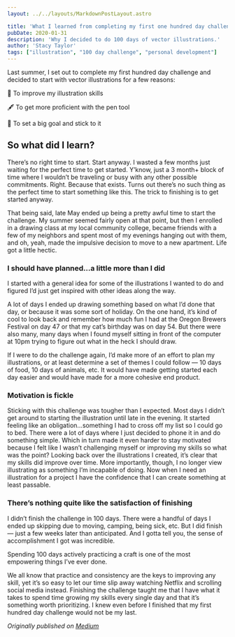 ```yaml
---
layout: ../../layouts/MarkdownPostLayout.astro

title: 'What I learned from completing my first one hundred day challenge'
pubDate: 2020-01-31
description: 'Why I decided to do 100 days of vector illustrations.'
author: 'Stacy Taylor'
tags: ["illustration", "100 day challenge", "personal development"]
---
```

Last summer, I set out to complete my first hundred day challenge and decided to start with vector illustrations for a few reasons:

🎨 To improve my illustration skills

🖋 To get more proficient with the pen tool

🎯 To set a big goal and stick to it

## So what did I learn?

There’s no right time to start. Start anyway.
I wasted a few months just waiting for the perfect time to get started. Y’know, just a 3 month+ block of time where I wouldn’t be traveling or busy with any other possible commitments. Right. Because that exists. Turns out there’s no such thing as the perfect time to start something like this. The trick to finishing is to get started anyway.

That being said, late May ended up being a pretty awful time to start the challenge. My summer seemed fairly open at that point, but then I enrolled in a drawing class at my local community college, became friends with a few of my neighbors and spent most of my evenings hanging out with them, and oh, yeah, made the impulsive decision to move to a new apartment. Life got a little hectic.

### I should have planned…a little more than I did

I started with a general idea for some of the illustrations I wanted to do and figured I’d just get inspired with other ideas along the way.

A lot of days I ended up drawing something based on what I’d done that day, or because it was some sort of holiday. On the one hand, it’s kind of cool to look back and remember how much fun I had at the Oregon Brewers Festival on day 47 or that my cat’s birthday was on day 54. But there were also many, many days when I found myself sitting in front of the computer at 10pm trying to figure out what in the heck I should draw.

If I were to do the challenge again, I’d make more of an effort to plan my illustrations, or at least determine a set of themes I could follow — 10 days of food, 10 days of animals, etc. It would have made getting started each day easier and would have made for a more cohesive end product.

### Motivation is fickle

Sticking with this challenge was tougher than I expected. Most days I didn’t get around to starting the illustration until late in the evening. It started feeling like an obligation…something I had to cross off my list so I could go to bed. There were a lot of days where I just decided to phone it in and do something simple. Which in turn made it even harder to stay motivated because I felt like I wasn’t challenging myself or improving my skills so what was the point? Looking back over the illustrations I created, it’s clear that my skills did improve over time. More importantly, though, I no longer view illustrating as something I’m incapable of doing. Now when I need an illustration for a project I have the confidence that I can create something at least passable.

### There’s nothing quite like the satisfaction of finishing

I didn’t finish the challenge in 100 days. There were a handful of days I ended up skipping due to moving, camping, being sick, etc. But I did finish — just a few weeks later than anticipated. And I gotta tell you, the sense of accomplishment I got was incredible.

Spending 100 days actively practicing a craft is one of the most empowering things I’ve ever done.

We all know that practice and consistency are the keys to improving any skill, yet it’s so easy to let our time slip away watching Netflix and scrolling social media instead. Finishing the challenge taught me that I have what it takes to spend time growing my skills every single day and that it’s something worth prioritizing. I knew even before I finished that my first hundred day challenge would not be my last.

*Originally published on [Medium](https://medium.com/@stacy.taylor/what-i-learned-from-completing-my-first-one-hundred-day-challenge-4065aab43406)*
